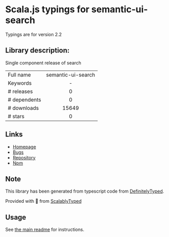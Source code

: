 
# Scala.js typings for semantic-ui-search

Typings are for version 2.2

## Library description:
Single component release of search

|                    |                 |
| ------------------ | :-------------: |
| Full name          | semantic-ui-search |
| Keywords           | - |
| # releases         | 0 |
| # dependents       | 0 |
| # downloads        | 15649 |
| # stars            | 0 |

## Links
- [Homepage](http://www.semantic-ui.com)
- [Bugs](https://github.com/Semantic-Org/Semantic-UI/issues)
- [Repository](https://github.com/Semantic-Org/UI-Search)
- [Npm](https://www.npmjs.com/package/semantic-ui-search)
    


## Note
This library has been generated from typescript code from [DefinitelyTyped](https://definitelytyped.org).

Provided with :purple_heart: from [ScalablyTyped](https://github.com/oyvindberg/ScalablyTyped)

## Usage
See [the main readme](../../readme.md) for instructions.


